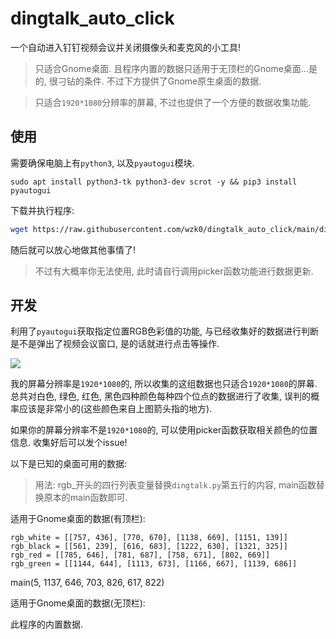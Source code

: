 # dingtalk_auto_click

一个自动进入钉钉视频会议并关闭摄像头和麦克风的小工具!

> 只适合Gnome桌面. 且程序内置的数据只适用于无顶栏的Gnome桌面...是的, 很刁钻的条件. 不过下方提供了Gnome原生桌面的数据.

> 只适合`1920*1080`分辨率的屏幕, 不过也提供了一个方便的数据收集功能.

## 使用

需要确保电脑上有`python3`, 以及`pyautogui`模块.

```
sudo apt install python3-tk python3-dev scrot -y && pip3 install pyautogui
```

下载并执行程序:

```sh
wget https://raw.githubusercontent.com/wzk0/dingtalk_auto_click/main/dingtalk.py && python3 dingtalk.py
```

随后就可以放心地做其他事情了!

> 不过有大概率你无法使用, 此时请自行调用picker函数功能进行数据更新.

## 开发

利用了`pyautogui`获取指定位置RGB色彩值的功能, 与已经收集好的数据进行判断是不是弹出了视频会议窗口, 是的话就进行点击等操作.

![](https://ghproxy.com/https://raw.githubusercontent.com/wzk0/photo/main/202301071744118.png)

我的屏幕分辨率是`1920*1080`的, 所以收集的这组数据也只适合`1920*1080`的屏幕. 总共对白色, 绿色, 红色, 黑色四种颜色每种四个位点的数据进行了收集, 误判的概率应该是非常小的(这些颜色来自上图箭头指的地方).

如果你的屏幕分辨率不是`1920*1080`的, 可以使用picker函数获取相关颜色的位置信息. 收集好后可以发个issue!

以下是已知的桌面可用的数据:

> 用法: rgb_开头的四行列表变量替换`dingtalk.py`第五行的内容, main函数替换原本的main函数即可.

适用于Gnome桌面的数据(有顶栏):

```
rgb_white = [[757, 436], [770, 670], [1138, 669], [1151, 139]]
rgb_black = [[561, 239], [616, 683], [1222, 630], [1321, 325]]
rgb_red = [[785, 646], [781, 687], [758, 671], [802, 669]]
rgb_green = [[1144, 644], [1113, 673], [1166, 667], [1139, 686]]
```

main(5, 1137, 646, 703, 826, 617, 822)

适用于Gnome桌面的数据(无顶栏):

此程序的内置数据.